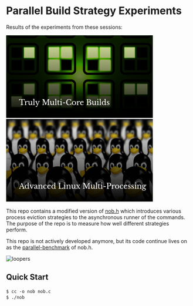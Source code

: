 # Parallel Build Strategy Experiments

Results of the experiments from these sessions:

[![thumbnail-01](./thumbnail-01.png)](https://www.youtube.com/watch?v=nRwGKqU5na0)
[![thumbnail-02](./thumbnail-02.png)](https://www.youtube.com/watch?v=UZt2KnuxRm8)

This repo contains a modified version of [nob.h](https://github.com/tsoding/nob.h) which introduces various process eviction strategies to the asynchronous runner of the commands. The purpose of the repo is to measure how well different strategies perform.

This repo is not actively developed anymore, but its code continue lives on as the [parallel-benchmark](https://github.com/tsoding/nob.h/tree/8ddbc72d7ece4ac638c3df0ddf636e54b35e099f/tools/parallel-benchmark) of nob.h.

![loopers](./results-at-markov/loopers.png)

## Quick Start

```console
$ cc -o nob nob.c
$ ./nob
```
